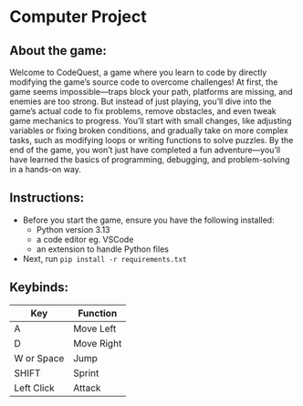 # Computer Project

## About the game:

Welcome to CodeQuest, a game where you learn to code by directly modifying the game’s source code to overcome challenges! At first, the game seems impossible—traps block your path, platforms are missing, and enemies are too strong. But instead of just playing, you’ll dive into the game’s actual code to fix problems, remove obstacles, and even tweak game mechanics to progress. You’ll start with small changes, like adjusting variables or fixing broken conditions, and gradually take on more complex tasks, such as modifying loops or writing functions to solve puzzles. By the end of the game, you won’t just have completed a fun adventure—you’ll have learned the basics of programming, debugging, and problem-solving in a hands-on way.

## Instructions:

- Before you start the game, ensure you have the following installed:
  - Python version 3.13
  - a code editor eg. VSCode
  - an extension to handle Python files
- Next, run `pip install -r requirements.txt`

## Keybinds:

| Key        | Function   |
| ---------- | ---------- |
| A          | Move Left  |
| D          | Move Right |
| W or Space | Jump       |
| SHIFT      | Sprint     |
| Left Click | Attack     |
